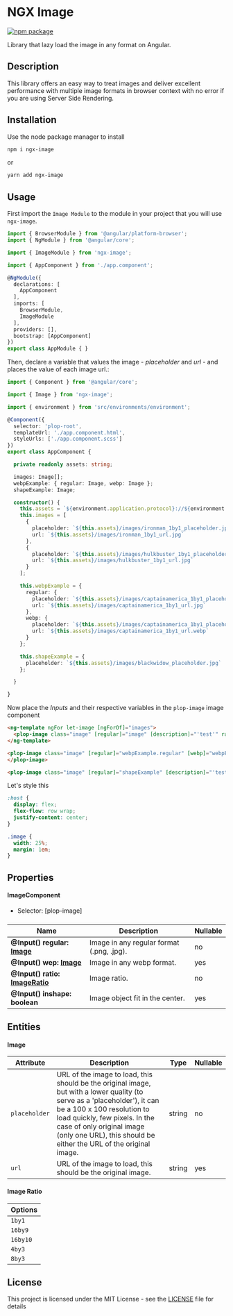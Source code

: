 # NGX Image

[![npm package](https://nodei.co/npm/ngx-image.png?downloads=true&downloadRank=true&stars=true)](https://nodei.co/npm/ngx-image/)

Library that lazy load the image in any format on Angular.

## Description

This library offers an easy way to treat images and deliver excellent performance with multiple image formats in browser context with no error if you are using Server Side Rendering.

## Installation

Use the node package manager to install

```bash
npm i ngx-image
```

or

```bash
yarn add ngx-image
```

## Usage

First import the `Image Module` to the module in your project that you will use `ngx-image`.

```typescript
import { BrowserModule } from '@angular/platform-browser';
import { NgModule } from '@angular/core';

import { ImageModule } from 'ngx-image';

import { AppComponent } from './app.component';

@NgModule({
  declarations: [
    AppComponent
  ],
  imports: [
    BrowserModule,
    ImageModule
  ],
  providers: [],
  bootstrap: [AppComponent]
})
export class AppModule { }
```

Then, declare a variable that values ​​the image - _placeholder_ and _url_ - and places the value of each image url.:

```typescript
import { Component } from '@angular/core';

import { Image } from 'ngx-image';

import { environment } from 'src/environments/environment';

@Component({
  selector: 'plop-root',
  templateUrl: './app.component.html',
  styleUrls: ['./app.component.scss']
})
export class AppComponent {

  private readonly assets: string;

  images: Image[];
  webpExample: { regular: Image, webp: Image };
  shapeExample: Image;

  constructor() {
    this.assets = `${environment.application.protocol}://${environment.application.host}/${environment.application.assets}`;
    this.images = [
      {
        placeholder: `${this.assets}/images/ironman_1by1_placeholder.jpg`,
        url: `${this.assets}/images/ironman_1by1_url.jpg`
      },
      {
        placeholder: `${this.assets}/images/hulkbuster_1by1_placeholder.jpg`,
        url: `${this.assets}/images/hulkbuster_1by1_url.jpg`
      }
    ];

    this.webpExample = {
      regular: {
        placeholder: `${this.assets}/images/captainamerica_1by1_placeholder.jpg`,
        url: `${this.assets}/images/captainamerica_1by1_url.jpg`
      },
      webp: {
        placeholder: `${this.assets}/images/captainamerica_1by1_placeholder.webp`,
        url: `${this.assets}/images/captainamerica_1by1_url.webp`
      }
    };

    this.shapeExample = {
      placeholder: `${this.assets}/images/blackwidow_placeholder.jpg`
    };

  }

}
```

Now place the _Inputs_ and their respective variables in the `plop-image` image component

```html
<ng-template ngFor let-image [ngForOf]="images">
  <plop-image class="image" [regular]="image" [description]="'test'" ratio="1by1"></plop-image>
</ng-template>

<plop-image class="image" [regular]="webpExample.regular" [webp]="webpExample.webp" [description]="'test'" ratio="1by1">
</plop-image>

<plop-image class="image" [regular]="shapeExample" [description]="'test'" [inshape]="true" ratio="1by1"></plop-image>
```

Let's style this

```scss
:host {
  display: flex;
  flex-flow: row wrap;
  justify-content: center;
}

.image {
  width: 25%;
  margin: 1em;
}
```

## Properties

#### ImageComponent

 * Selector: [plop-image]

### 

| Name             | Description        | Nullable |
| ---------------- | ------------------ | -------- |
| **@Input() regular: [Image](#image)** | Image in any regular format (.png, .jpg).| no |
| **@Input() wep: [Image](#image)** | Image in any webp format.| yes |
| **@Input() ratio: [ImageRatio](#image-ratio)** | Image ratio.| no |
| **@Input() inshape: boolean** | Image object fit in the center. | yes |


## Entities

#### Image
| Attribute   | Description     | Type | Nullable |
| ----------- | --------------- | ---- | -------- |
| `placeholder` | URL of the image to load, this should be the original image, but with a lower quality (to serve as a 'placeholder'), it can be a 100 x 100 resolution to load quickly, few pixels. In the case of only original image (only one URL), this should be either the URL of the original image.  | string | no | 
| `url` | URL of the image to load, this should be the original image. | string | yes |

#### Image Ratio
| Options   | 
| --------- | 
| `1by1`    | 
| `16by9`   | 
| `16by10`  | 
| `4by3`    | 
| `8by3`    | 


## License

This project is licensed under the MIT License - see the [LICENSE](LICENSE) file for details
